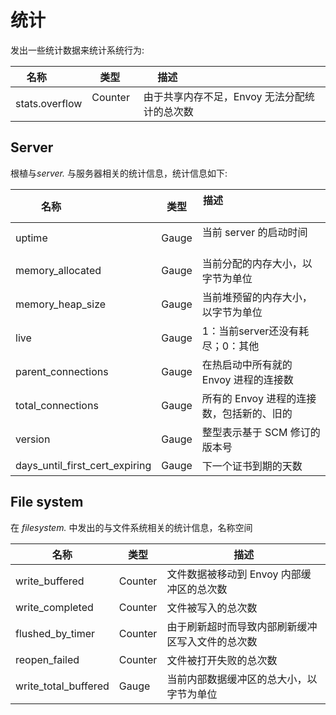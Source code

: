 # 统计

发出一些统计数据来统计系统行为:

| 名称           | 类型     |         描述                                                  |
| -------------- | ------- | ------------------------------------------------------------ |
| stats.overflow | Counter   | 由于共享内存不足，Envoy 无法分配统计的总次数             |

## Server

根植与*server.* 与服务器相关的统计信息，统计信息如下:

| 名称                         | 类型  | 描述                                                 |
| ------------------------------ | ----- | ------------------------------------------------------------ |
| uptime                         | Gauge | 当前 server 的启动时间                           |
| memory_allocated               | Gauge | 当前分配的内存大小，以字节为单位 |
| memory_heap_size               | Gauge | 当前堆预留的内存大小，以字节为单位  |
| live                           | Gauge | 1：当前server还没有耗尽；0：其他   |
| parent_connections             | Gauge | 在热启动中所有就的 Envoy 进程的连接数 |
| total_connections              | Gauge | 所有的 Envoy 进程的连接数，包括新的、旧的 |
| version                        | Gauge | 整型表示基于 SCM 修订的版本号 |
| days_until_first_cert_expiring | Gauge | 下一个证书到期的天数 |

## File system

在 *filesystem.* 中发出的与文件系统相关的统计信息，名称空间

| 名称                 | 类型    | 描述                                             |
| -------------------- | ------- | ------------------------------------------------ |
| write_buffered       | Counter | 文件数据被移动到 Envoy 内部缓冲区的总次数        |
| write_completed      | Counter | 文件被写入的总次数                               |
| flushed_by_timer     | Counter | 由于刷新超时而导致内部刷新缓冲区写入文件的总次数 |
| reopen_failed        | Counter | 文件被打开失败的总次数                           |
| write_total_buffered | Gauge   | 当前内部数据缓冲区的总大小，以字节为单位         |
